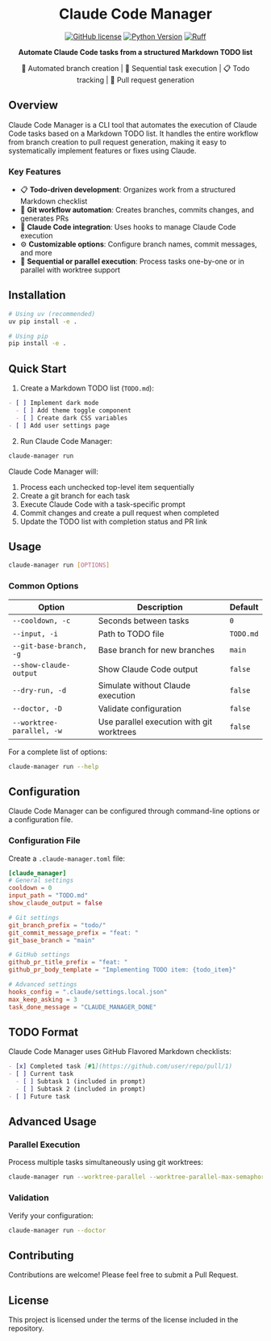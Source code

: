 <div align="center">

# Claude Code Manager

[![GitHub license](https://img.shields.io/github/license/igtm/claude-code-manager)](https://github.com/igtm/claude-code-manager/blob/main/LICENSE)
[![Python Version](https://img.shields.io/badge/python-3.11+-blue.svg)](https://www.python.org/downloads/)
[![Ruff](https://img.shields.io/badge/code%20style-ruff-black)](https://github.com/astral-sh/ruff)

**Automate Claude Code tasks from a structured Markdown TODO list**

🤖 Automated branch creation | 🔄 Sequential task execution | 📋 Todo tracking | 🔀 Pull request generation

</div>

## Overview

Claude Code Manager is a CLI tool that automates the execution of Claude Code tasks based on a Markdown TODO list. It handles the entire workflow from branch creation to pull request generation, making it easy to systematically implement features or fixes using Claude.

### Key Features

- 📋 **Todo-driven development**: Organizes work from a structured Markdown checklist
- 🌿 **Git workflow automation**: Creates branches, commits changes, and generates PRs
- 🤖 **Claude Code integration**: Uses hooks to manage Claude Code execution
- ⚙️ **Customizable options**: Configure branch names, commit messages, and more
- 🔄 **Sequential or parallel execution**: Process tasks one-by-one or in parallel with worktree support

## Installation

```bash
# Using uv (recommended)
uv pip install -e .

# Using pip
pip install -e .
```

## Quick Start

1. Create a Markdown TODO list (`TODO.md`):

```markdown
- [ ] Implement dark mode
  - [ ] Add theme toggle component
  - [ ] Create dark CSS variables
- [ ] Add user settings page
```

2. Run Claude Code Manager:

```bash
claude-manager run
```

Claude Code Manager will:
1. Process each unchecked top-level item sequentially
2. Create a git branch for each task
3. Execute Claude Code with a task-specific prompt
4. Commit changes and create a pull request when completed
5. Update the TODO list with completion status and PR link

## Usage

```bash
claude-manager run [OPTIONS]
```

### Common Options

| Option | Description | Default |
|--------|-------------|--------|
| `--cooldown, -c` | Seconds between tasks | `0` |
| `--input, -i` | Path to TODO file | `TODO.md` |
| `--git-base-branch, -g` | Base branch for new branches | `main` |
| `--show-claude-output` | Show Claude Code output | `false` |
| `--dry-run, -d` | Simulate without Claude execution | `false` |
| `--doctor, -D` | Validate configuration | `false` |
| `--worktree-parallel, -w` | Use parallel execution with git worktrees | `false` |

For a complete list of options:

```bash
claude-manager run --help
```

## Configuration

Claude Code Manager can be configured through command-line options or a configuration file.

### Configuration File

Create a `.claude-manager.toml` file:

```toml
[claude_manager]
# General settings
cooldown = 0
input_path = "TODO.md"
show_claude_output = false

# Git settings
git_branch_prefix = "todo/"
git_commit_message_prefix = "feat: "
git_base_branch = "main"

# GitHub settings
github_pr_title_prefix = "feat: "
github_pr_body_template = "Implementing TODO item: {todo_item}"

# Advanced settings
hooks_config = ".claude/settings.local.json"
max_keep_asking = 3
task_done_message = "CLAUDE_MANAGER_DONE"
```

## TODO Format

Claude Code Manager uses GitHub Flavored Markdown checklists:

```markdown
- [x] Completed task [#1](https://github.com/user/repo/pull/1)
- [ ] Current task
  - [ ] Subtask 1 (included in prompt)
  - [ ] Subtask 2 (included in prompt)
- [ ] Future task
```

## Advanced Usage

### Parallel Execution

Process multiple tasks simultaneously using git worktrees:

```bash
claude-manager run --worktree-parallel --worktree-parallel-max-semaphore 3
```

### Validation

Verify your configuration:

```bash
claude-manager run --doctor
```

## Contributing

Contributions are welcome! Please feel free to submit a Pull Request.

## License

This project is licensed under the terms of the license included in the repository.
